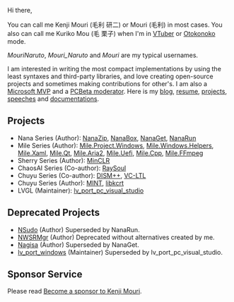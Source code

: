 ﻿Hi there,

You can call me Kenji Mouri (毛利 研二) or Mouri (毛利) in most cases. You also
can call me Kuriko Mou (毛 栗子) when I'm in [VTuber] or [Otokonoko] mode.

[VTuber]: https://en.wikipedia.org/wiki/VTuber
[Otokonoko]: https://en.wikipedia.org/wiki/Otokonoko

*MouriNaruto*, *Mouri_Naruto* and *Mouri* are my typical usernames.

I am interested in writing the most compact implementations by using the least
syntaxes and third-party libraries, and love creating open-source projects and
sometimes making contributions for other's. I am also a [Microsoft MVP] and a
[PCBeta moderator]. Here is my [blog], [resume], [projects], [speeches] and 
[documentations].

[Microsoft MVP]: https://mvp.microsoft.com/en-us/PublicProfile/5004706?fullName=Kenji%20Mouri
[PCBeta moderator]: https://i.pcbeta.com/home.php?mod=space&uid=3887572&do=profile
[blog]: https://mouri.moe/
[resume]: https://mouri.moe/assets/resume/resume_english.pdf
[projects]: Projects.md
[speeches]: https://github.com/MouriNaruto/Presentations
[documentations]: https://github.com/MouriNaruto/MouriDocs

## Projects

- Nana Series (Author): [NanaZip], [NanaBox], [NanaGet], [NanaRun]
- Mile Series (Author): [Mile.Project.Windows], [Mile.Windows.Helpers],
  [Mile.Xaml], [Mile.Qt], [Mile.Aria2], [Mile.Uefi], [Mile.Cpp], [Mile.FFmpeg]
- Sherry Series (Author): [MinCLR]
- ChaosAI Series (Co-author): [RaySoul]
- Chuyu Series (Co-author): [DISM++], [VC-LTL]
- Chuyu Series (Author): [MINT], [libkcrt]
- LVGL (Maintainer): [lv_port_pc_visual_studio]

[NanaZip]: https://github.com/M2Team/NanaZip
[NanaBox]: https://github.com/M2Team/NanaBox
[NanaGet]: https://github.com/M2Team/NanaGet
[NanaRun]: https://github.com/M2Team/NanaRun

[Mile.Project.Windows]: https://github.com/ProjectMile/Mile.Project.Windows
[Mile.Windows.Helpers]: https://github.com/ProjectMile/Mile.Windows.Helpers
[Mile.Xaml]: https://github.com/ProjectMile/Mile.Xaml
[Mile.Qt]: https://github.com/ProjectMile/Mile.Qt
[Mile.Aria2]: https://github.com/ProjectMile/Mile.Aria2
[Mile.Uefi]: https://github.com/ProjectMile/Mile.Uefi
[Mile.Cpp]: https://github.com/ProjectMile/Mile.Cpp
[Mile.FFmpeg]: https://github.com/ProjectMile/Mile.FFmpeg

[MinCLR]: https://github.com/SherryPlatform/MinCLR

[RaySoul]: https://github.com/ChaosAIOfficial/RaySoul

[DISM++]: https://github.com/Chuyu-Team/Dism-Multi-language/releases/latest
[VC-LTL]: https://github.com/Chuyu-Team/VC-LTL5

[MINT]: https://github.com/Chuyu-Team/MINT
[libkcrt]: https://github.com/Chuyu-Team/libkcrt

[lv_port_pc_visual_studio]: https://github.com/lvgl/lv_port_pc_visual_studio

## Deprecated Projects

- [NSudo] (Author) Superseded by NanaRun.
- [NWSRMgr] (Author) Deprecated without alternatives created by me.
- [Nagisa] (Author) Superseded by NanaGet.
- [lv_port_windows] (Maintainer) Superseded by lv_port_pc_visual_studio.

[NSudo]: https://github.com/M2TeamArchived/NSudo
[NWSRMgr]: https://github.com/M2TeamArchived/NWSRMgr
[Nagisa]: https://github.com/M2TeamArchived/Nagisa
[lv_port_windows]: https://github.com/lvgl/lv_port_windows

## Sponsor Service

Please read [Become a sponsor to Kenji Mouri](Sponsor).
